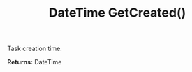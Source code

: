 ﻿---
uid: crmscript_ref_NSBatchTaskInfo_GetCreated
title: DateTime GetCreated()
intellisense: NSBatchTaskInfo.GetCreated
keywords: NSBatchTaskInfo, GetCreated
so.topic: reference
---

Task creation time.

**Returns:** DateTime


